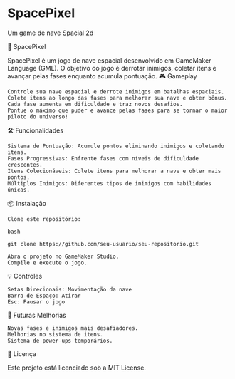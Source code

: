 # SpacePixel
Um game de nave Spacial 2d

🚀 SpacePixel

SpacePixel é um jogo de nave espacial desenvolvido em GameMaker Language (GML). O objetivo do jogo é derrotar inimigos, coletar itens e avançar pelas fases enquanto acumula pontuação.
🎮 Gameplay

    Controle sua nave espacial e derrote inimigos em batalhas espaciais.
    Colete itens ao longo das fases para melhorar sua nave e obter bônus.
    Cada fase aumenta em dificuldade e traz novos desafios.
    Pontue o máximo que puder e avance pelas fases para se tornar o maior piloto do universo!

🛠️ Funcionalidades

    Sistema de Pontuação: Acumule pontos eliminando inimigos e coletando itens.
    Fases Progressivas: Enfrente fases com níveis de dificuldade crescentes.
    Itens Colecionáveis: Colete itens para melhorar a nave e obter mais pontos.
    Múltiplos Inimigos: Diferentes tipos de inimigos com habilidades únicas.

📦 Instalação

    Clone este repositório:

    bash

    git clone https://github.com/seu-usuario/seu-repositorio.git

    Abra o projeto no GameMaker Studio.
    Compile e execute o jogo.

💡 Controles

    Setas Direcionais: Movimentação da nave
    Barra de Espaço: Atirar
    Esc: Pausar o jogo

🔮 Futuras Melhorias

    Novas fases e inimigos mais desafiadores.
    Melhorias no sistema de itens.
    Sistema de power-ups temporários.

📝 Licença

Este projeto está licenciado sob a MIT License.



